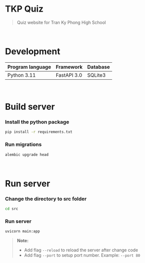 # TKP Quiz
> Quiz website for Tran Ky Phong High School

<br>

# Development
Program language | Framework | Database
--- | --- | --- |
Python 3.11 | FastAPI 3.0 | SQLite3

<br>

# Build server
### Install the python package
```bash
pip install -r requirements.txt
```

### Run migrations
```bash
alembic upgrade head
```

<br>

# Run server
### Change the directory to src folder
```bash
cd src
```

### Run server
```bash
uvicorn main:app
```
> **Note:**
> * Add flag `--reload` to reload the server after change code
> * Add flag `--port` to setup port number. Example: `--port 80`
